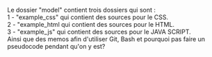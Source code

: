 Le dossier "model" contient trois dossiers qui sont : <br>
1 - "example_css" qui contient des sources pour le CSS. <br>
2 - "example_html qui contient des sources pour le HTML. <br>
3 - "example_js" qui contient des sources pour le JAVA SCRIPT. <br>
Ainsi que des memos afin d'utiliser Git, Bash et pourquoi pas faire un pseudocode pendant qu'on y est? <br>
